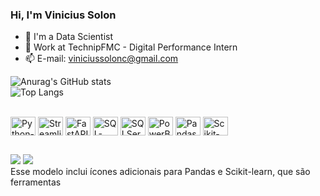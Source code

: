 ### Hi, I'm Vinicius Solon

- 🔭 I'm a Data Scientist
- 🌱 Work at TechnipFMC - Digital Performance Intern
- 📫 E-mail: viniciussolonc@gmail.com

![Anurag's GitHub stats](https://github-readme-stats.vercel.app/api?username=ViniciusSolon&show_icons=true&theme=transparent)  
![Top Langs](https://github-readme-stats.vercel.app/api/top-langs/?username=ViniciusSolon&layout=compact&theme=transparent)

<div style="display: inline_block"><br>
  <img align="center" alt="Python-Icon" height="30" width="40" src="https://cdn.jsdelivr.net/gh/devicons/devicon/icons/python/python-original.svg" />
  <img align="center" alt="Streamlit-Icon" height="30" width="40" src="https://cdn.jsdelivr.net/gh/devicons/devicon/icons/streamlit/streamlit-original.svg" />
  <img align="center" alt="FastAPI-Icon" height="30" width="40" src="https://cdn.jsdelivr.net/gh/devicons/devicon/icons/fastapi/fastapi-original.svg" />
  <img align="center" alt="SQL-Icon" height="30" width="40" src="https://cdn.jsdelivr.net/gh/devicons/devicon/icons/postgresql/postgresql-original-wordmark.svg" />
  <img align="center" alt="SQLServer-Icon" height="30" width="40" src="https://cdn.jsdelivr.net/gh/devicons/devicon/icons/sqlserver/sqlserver-original-wordmark.svg" />
  <img align="center" alt="PowerBI-Icon" height="30" width="40" src="https://cdn.jsdelivr.net/gh/devicons/devicon/icons/powerbi/powerbi-original.svg" />
  <img align="center" alt="Pandas-Icon" height="30" width="40" src="https://cdn.jsdelivr.net/gh/devicons/devicon/icons/pandas/pandas-original.svg" />
  <img align="center" alt="Scikit-learn-Icon" height="30" width="40" src="[https://cdn.jsdelivr.net/gh/devicons/devicon/icons/scikit-learn/scikit-learn-original.svg](https://github.com/scikit-learn/blog/blob/main/assets/images/scikit-learn-logo.png)" />
</div>

##

<div> 
  <a href = "mailto:viniciussolonc@gmail.com"><img src="https://img.shields.io/badge/-Gmail-%23333?style=for-the-badge&logo=gmail&logoColor=white" target="_blank"></a>
  <a href="https://www.linkedin.com/in/viniciussolon" target="_blank"><img src="https://img.shields.io/badge/-LinkedIn-%230077B5?style=for-the-badge&logo=linkedin&logoColor=white" target="_blank"></a>
</div>
Esse modelo inclui ícones adicionais para Pandas e Scikit-learn, que são ferramentas
